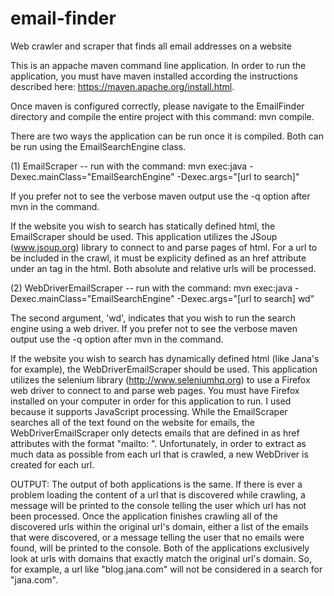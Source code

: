 # email-finder
Web crawler and scraper that finds all email addresses on a website

This is an appache maven command line application. In order to run the application, you must have maven installed according the instructions described here: https://maven.apache.org/install.html. 

Once maven is configured correctly, please navigate to the EmailFinder directory and compile the entire project with this command: mvn compile.

There are two ways the application can be run once it is compiled. Both can be run using the EmailSearchEngine class. 

(1) EmailScraper -- run with the command: mvn exec:java -Dexec.mainClass="EmailSearchEngine" -Dexec.args="[url to search]"

If you prefer not to see the verbose maven output use the -q option after mvn in the command.

If the website you wish to search has statically defined html, the EmailScraper should be used. This application utilizes the JSoup (www.jsoup.org) library to connect to and parse pages of html. For a url to be included in the crawl, it must be explicity defined as an href attribute under an <a> tag in the html. Both absolute and relative urls will be processed.

(2) WebDriverEmailScraper -- run with the command: mvn exec:java -Dexec.mainClass="EmailSearchEngine" -Dexec.args="[url to search] wd"

The second argument, 'wd', indicates that you wish to run the search engine using a web driver.
If you prefer not to see the verbose maven output use the -q option after mvn in the command.

If the website you wish to search has dynamically defined html (like Jana's for example), the WebDriverEmailScraper should be used. This application utilizes the selenium library (http://www.seleniumhq.org) to use a Firefox web driver to connect to and parse web pages. You must have Firefox installed on your computer in order for this application to run. I used because it supports JavaScript processing. While the EmailScraper searches all of the text found on the website for emails, the WebDriverEmailScraper only detects emails that are defined in as href attributes with the format "mailto: <email address>". Unfortunately, in order to extract as much data as possible from each url that is crawled, a new WebDriver is created for each url.

OUTPUT:
The output of both applications is the same. If there is ever a problem loading the content of a url that is discovered while crawling, a message will be printed to the console telling the user which url has not been processed. Once the application finishes crawling all of the discovered urls within the original url's domain, either a list of the emails that were discovered, or a message telling the user that no emails were found, will be printed to the console. Both of the applications exclusively look at urls with domains that exactly match the original url's domain. So, for example, a url like "blog.jana.com" will not be considered in a search for "jana.com".
